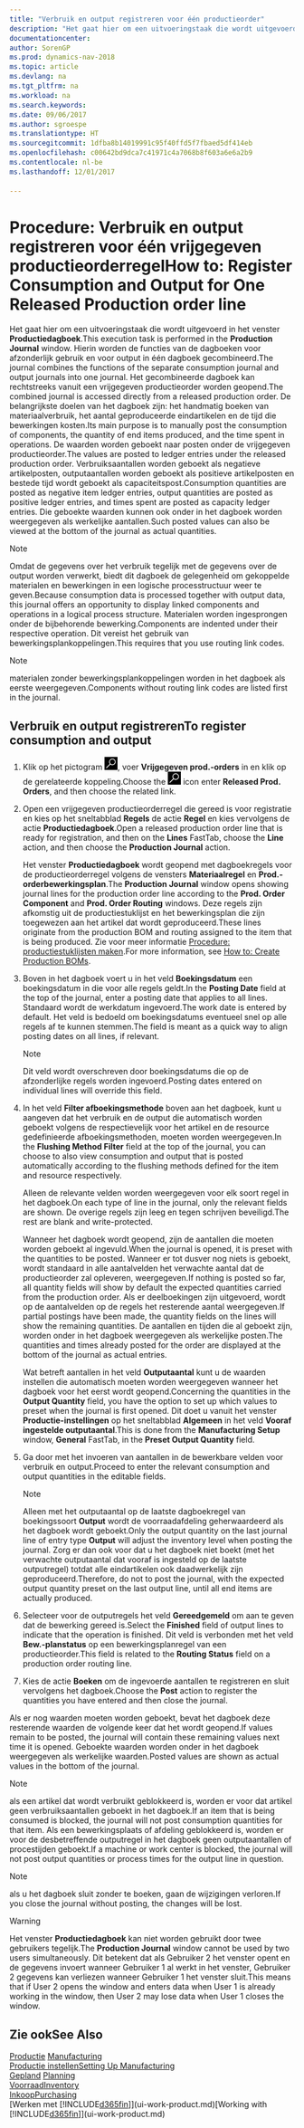 ```yaml
---
title: "Verbruik en output registreren voor één productieorder"
description: "Het gaat hier om een uitvoeringstaak die wordt uitgevoerd in het venster **Productiedagboek**. Hierin worden de functies van de dagboeken voor afzonderlijk gebruik en voor output in één dagboek gecombineerd. Het gecombineerde dagboek kan rechtstreeks vanuit een vrijgegeven productieorder worden geopend. De belangrijkste doelen van het dagboek zijn: het handmatig boeken van materiaalverbruik, het aantal geproduceerde eindartikelen en de tijd die bewerkingen kosten."
documentationcenter: 
author: SorenGP
ms.prod: dynamics-nav-2018
ms.topic: article
ms.devlang: na
ms.tgt_pltfrm: na
ms.workload: na
ms.search.keywords: 
ms.date: 09/06/2017
ms.author: sgroespe
ms.translationtype: HT
ms.sourcegitcommit: 1dfba8b14019991c95f40ffd5f7fbaed5df414eb
ms.openlocfilehash: c00642bd9dca7c41971c4a7068b8f603a6e6a2b9
ms.contentlocale: nl-be
ms.lasthandoff: 12/01/2017

---
```

# <a name="how-to-register-consumption-and-output-for-one-released-production-order-line"></a><span data-ttu-id="c82f4-106">Procedure: Verbruik en output registreren voor één vrijgegeven productieorderregel</span><span class="sxs-lookup"><span data-stu-id="c82f4-106">How to: Register Consumption and Output for One Released Production order line</span></span>
<span data-ttu-id="c82f4-107">Het gaat hier om een uitvoeringstaak die wordt uitgevoerd in het venster **Productiedagboek**.</span><span class="sxs-lookup"><span data-stu-id="c82f4-107">This execution task is performed in the **Production Journal** window.</span></span> <span data-ttu-id="c82f4-108">Hierin worden de functies van de dagboeken voor afzonderlijk gebruik en voor output in één dagboek gecombineerd.</span><span class="sxs-lookup"><span data-stu-id="c82f4-108">The journal combines the functions of the separate consumption journal and output journals into one journal.</span></span> <span data-ttu-id="c82f4-109">Het gecombineerde dagboek kan rechtstreeks vanuit een vrijgegeven productieorder worden geopend.</span><span class="sxs-lookup"><span data-stu-id="c82f4-109">The combined journal is accessed directly from a released production order.</span></span> <span data-ttu-id="c82f4-110">De belangrijkste doelen van het dagboek zijn: het handmatig boeken van materiaalverbruik, het aantal geproduceerde eindartikelen en de tijd die bewerkingen kosten.</span><span class="sxs-lookup"><span data-stu-id="c82f4-110">Its main purpose is to manually post the consumption of components, the quantity of end items produced, and the time spent in operations.</span></span> <span data-ttu-id="c82f4-111">De waarden worden geboekt naar posten onder de vrijgegeven productieorder.</span><span class="sxs-lookup"><span data-stu-id="c82f4-111">The values are posted to ledger entries under the released production order.</span></span> <span data-ttu-id="c82f4-112">Verbruiksaantallen worden geboekt als negatieve artikelposten, outputaantallen worden geboekt als positieve artikelposten en bestede tijd wordt geboekt als capaciteitspost.</span><span class="sxs-lookup"><span data-stu-id="c82f4-112">Consumption quantities are posted as negative item ledger entries, output quantities are posted as positive ledger entries, and times spent are posted as capacity ledger entries.</span></span> <span data-ttu-id="c82f4-113">Die geboekte waarden kunnen ook onder in het dagboek worden weergegeven als werkelijke aantallen.</span><span class="sxs-lookup"><span data-stu-id="c82f4-113">Such posted values can also be viewed at the bottom of the journal as actual quantities.</span></span>  

> [!NOTE]  
>  <span data-ttu-id="c82f4-114">Omdat de gegevens over het verbruik tegelijk met de gegevens over de output worden verwerkt, biedt dit dagboek de gelegenheid om gekoppelde materialen en bewerkingen in een logische processtructuur weer te geven.</span><span class="sxs-lookup"><span data-stu-id="c82f4-114">Because consumption data is processed together with output data, this journal offers an opportunity to display linked components and operations in a logical process structure.</span></span> <span data-ttu-id="c82f4-115">Materialen worden ingesprongen onder de bijbehorende bewerking.</span><span class="sxs-lookup"><span data-stu-id="c82f4-115">Components are indented under their respective operation.</span></span> <span data-ttu-id="c82f4-116">Dit vereist het gebruik van bewerkingsplankoppelingen.</span><span class="sxs-lookup"><span data-stu-id="c82f4-116">This requires that you use routing link codes.</span></span>  

> [!NOTE]  
>  <span data-ttu-id="c82f4-117">materialen zonder bewerkingsplankoppelingen worden in het dagboek als eerste weergegeven.</span><span class="sxs-lookup"><span data-stu-id="c82f4-117">Components without routing link codes are listed first in the journal.</span></span>  

## <a name="to-register-consumption-and-output"></a><span data-ttu-id="c82f4-118">Verbruik en output registreren</span><span class="sxs-lookup"><span data-stu-id="c82f4-118">To register consumption and output</span></span>  
1.  <span data-ttu-id="c82f4-119">Klik op het pictogram ![Zoeken naar pagina of rapport](media/ui-search/search_small.png "pictogram Zoeken naar pagina of rapport"), voer **Vrijgegeven prod.-orders** in en klik op de gerelateerde koppeling.</span><span class="sxs-lookup"><span data-stu-id="c82f4-119">Choose the ![Search for Page or Report](media/ui-search/search_small.png "Search for Page or Report icon") icon enter **Released Prod. Orders**, and then choose the related link.</span></span>  
2.  <span data-ttu-id="c82f4-120">Open een vrijgegeven productieorderregel die gereed is voor registratie en kies op het sneltabblad **Regels** de actie **Regel** en kies vervolgens de actie **Productiedagboek**.</span><span class="sxs-lookup"><span data-stu-id="c82f4-120">Open a released production order line that is ready for registration, and then on the **Lines** FastTab, choose the **Line** action, and then choose the **Production Journal** action.</span></span>  

    <span data-ttu-id="c82f4-121">Het venster **Productiedagboek** wordt geopend met dagboekregels voor de productieorderregel volgens de vensters **Materiaalregel** en **Prod.-orderbewerkingsplan**.</span><span class="sxs-lookup"><span data-stu-id="c82f4-121">The **Production Journal** window opens showing journal lines for the production order line according to the **Prod. Order Component** and **Prod. Order Routing** windows.</span></span> <span data-ttu-id="c82f4-122">Deze regels zijn afkomstig uit de productiestuklijst en het bewerkingsplan die zijn toegewezen aan het artikel dat wordt geproduceerd.</span><span class="sxs-lookup"><span data-stu-id="c82f4-122">These lines originate from the production BOM and routing assigned to the item that is being produced.</span></span> <span data-ttu-id="c82f4-123">Zie voor meer informatie [Procedure: productiestuklijsten maken](production-how-to-create-routings.md).</span><span class="sxs-lookup"><span data-stu-id="c82f4-123">For more information, see [How to: Create Production BOMs](production-how-to-create-routings.md).</span></span>  

3.  <span data-ttu-id="c82f4-124">Boven in het dagboek voert u in het veld **Boekingsdatum** een boekingsdatum in die voor alle regels geldt.</span><span class="sxs-lookup"><span data-stu-id="c82f4-124">In the **Posting Date** field at the top of the journal, enter a posting date that applies to all lines.</span></span> <span data-ttu-id="c82f4-125">Standaard wordt de werkdatum ingevoerd.</span><span class="sxs-lookup"><span data-stu-id="c82f4-125">The work date is entered by default.</span></span> <span data-ttu-id="c82f4-126">Het veld is bedoeld om boekingsdatums eventueel snel op alle regels af te kunnen stemmen.</span><span class="sxs-lookup"><span data-stu-id="c82f4-126">The field is meant as a quick way to align posting dates on all lines, if relevant.</span></span>  

    > [!NOTE]  
    >  <span data-ttu-id="c82f4-127">Dit veld wordt overschreven door boekingsdatums die op de afzonderlijke regels worden ingevoerd.</span><span class="sxs-lookup"><span data-stu-id="c82f4-127">Posting dates entered on individual lines will override this field.</span></span>  

4.  <span data-ttu-id="c82f4-128">In het veld **Filter afboekingsmethode** boven aan het dagboek, kunt u aangeven dat het verbruik en de output die automatisch worden geboekt volgens de respectievelijk voor het artikel en de resource gedefinieerde afboekingsmethoden, moeten worden weergegeven.</span><span class="sxs-lookup"><span data-stu-id="c82f4-128">In the **Flushing Method Filter** field at the top of the journal, you can choose to also view consumption and output that is posted automatically according to the flushing methods defined for the item and resource respectively.</span></span>  

    <span data-ttu-id="c82f4-129">Alleen de relevante velden worden weergegeven voor elk soort regel in het dagboek.</span><span class="sxs-lookup"><span data-stu-id="c82f4-129">On each type of line in the journal, only the relevant fields are shown.</span></span> <span data-ttu-id="c82f4-130">De overige regels zijn leeg en tegen schrijven beveiligd.</span><span class="sxs-lookup"><span data-stu-id="c82f4-130">The rest are blank and write-protected.</span></span>  

    <span data-ttu-id="c82f4-131">Wanneer het dagboek wordt geopend, zijn de aantallen die moeten worden geboekt al ingevuld.</span><span class="sxs-lookup"><span data-stu-id="c82f4-131">When the journal is opened, it is preset with the quantities to be posted.</span></span> <span data-ttu-id="c82f4-132">Wanneer er tot dusver nog niets is geboekt, wordt standaard in alle aantalvelden het verwachte aantal dat de productieorder zal opleveren, weergegeven.</span><span class="sxs-lookup"><span data-stu-id="c82f4-132">If nothing is posted so far, all quantity fields will show by default the expected quantities carried from the production order.</span></span> <span data-ttu-id="c82f4-133">Als er deelboekingen zijn uitgevoerd, wordt op de aantalvelden op de regels het resterende aantal weergegeven.</span><span class="sxs-lookup"><span data-stu-id="c82f4-133">If partial postings have been made, the quantity fields on the lines will show the remaining quantities.</span></span> <span data-ttu-id="c82f4-134">De aantallen en tijden die al geboekt zijn, worden onder in het dagboek weergegeven als werkelijke posten.</span><span class="sxs-lookup"><span data-stu-id="c82f4-134">The quantities and times already posted for the order are displayed at the bottom of the journal as actual entries.</span></span>  

    <span data-ttu-id="c82f4-135">Wat betreft aantallen in het veld **Outputaantal** kunt u de waarden instellen die automatisch moeten worden weergegeven wanneer het dagboek voor het eerst wordt geopend.</span><span class="sxs-lookup"><span data-stu-id="c82f4-135">Concerning the quantities in the **Output Quantity** field, you have the option to set up which values to preset when the journal is first opened.</span></span> <span data-ttu-id="c82f4-136">Dit doet u vanuit het venster **Productie-instellingen** op het sneltabblad **Algemeen** in het veld **Vooraf ingestelde outputaantal**.</span><span class="sxs-lookup"><span data-stu-id="c82f4-136">This is done from the **Manufacturing Setup** window, **General** FastTab, in the **Preset Output Quantity** field.</span></span> 

5.  <span data-ttu-id="c82f4-137">Ga door met het invoeren van aantallen in de bewerkbare velden voor verbruik en output.</span><span class="sxs-lookup"><span data-stu-id="c82f4-137">Proceed to enter the relevant consumption and output quantities in the editable fields.</span></span>  

    > [!NOTE]  
    >  <span data-ttu-id="c82f4-138">Alleen met het outputaantal op de laatste dagboekregel van boekingssoort **Output** wordt de voorraadafdeling geherwaardeerd als het dagboek wordt geboekt.</span><span class="sxs-lookup"><span data-stu-id="c82f4-138">Only the output quantity on the last journal line of entry type **Output** will adjust the inventory level when posting the journal.</span></span> <span data-ttu-id="c82f4-139">Zorg er dan ook voor dat u het dagboek niet boekt (met het verwachte outputaantal dat vooraf is ingesteld op de laatste outputregel) totdat alle eindartikelen ook daadwerkelijk zijn geproduceerd.</span><span class="sxs-lookup"><span data-stu-id="c82f4-139">Therefore, do not to post the journal, with the expected output quantity preset on the last output line, until all end items are actually produced.</span></span>  

6.  <span data-ttu-id="c82f4-140">Selecteer voor de outputregels het veld **Gereedgemeld** om aan te geven dat de bewerking gereed is.</span><span class="sxs-lookup"><span data-stu-id="c82f4-140">Select the **Finished** field of output lines to indicate that the operation is finished.</span></span> <span data-ttu-id="c82f4-141">Dit veld is verbonden met het veld **Bew.-planstatus** op een bewerkingsplanregel van een productieorder.</span><span class="sxs-lookup"><span data-stu-id="c82f4-141">This field is related to the **Routing Status** field on a production order routing line.</span></span>  
7.  <span data-ttu-id="c82f4-142">Kies de actie **Boeken** om de ingevoerde aantallen te registreren en sluit vervolgens het dagboek.</span><span class="sxs-lookup"><span data-stu-id="c82f4-142">Choose the **Post** action to register the quantities you have entered and then close the journal.</span></span>  

<span data-ttu-id="c82f4-143">Als er nog waarden moeten worden geboekt, bevat het dagboek deze resterende waarden de volgende keer dat het wordt geopend.</span><span class="sxs-lookup"><span data-stu-id="c82f4-143">If values remain to be posted, the journal will contain these remaining values next time it is opened.</span></span> <span data-ttu-id="c82f4-144">Geboekte waarden worden onder in het dagboek weergegeven als werkelijke waarden.</span><span class="sxs-lookup"><span data-stu-id="c82f4-144">Posted values are shown as actual values in the bottom of the journal.</span></span>  

> [!NOTE]  
>  <span data-ttu-id="c82f4-145"> als een artikel dat wordt verbruikt geblokkeerd is, worden er voor dat artikel geen verbruiksaantallen geboekt in het dagboek.</span><span class="sxs-lookup"><span data-stu-id="c82f4-145">If an item that is being consumed is blocked, the journal will not post consumption quantities for that item.</span></span> <span data-ttu-id="c82f4-146">Als een bewerkingsplaats of afdeling geblokkeerd is, worden er voor de desbetreffende outputregel in het dagboek geen outputaantallen of procestijden geboekt.</span><span class="sxs-lookup"><span data-stu-id="c82f4-146">If a machine or work center is blocked, the journal will not post output quantities or process times for the output line in question.</span></span>  

> [!NOTE]  
>  <span data-ttu-id="c82f4-147">als u het dagboek sluit zonder te boeken, gaan de wijzigingen verloren.</span><span class="sxs-lookup"><span data-stu-id="c82f4-147">If you close the journal without posting, the changes will be lost.</span></span>  

> [!WARNING]  
>  <span data-ttu-id="c82f4-148">Het venster **Productiedagboek** kan niet worden gebruikt door twee gebruikers tegelijk.</span><span class="sxs-lookup"><span data-stu-id="c82f4-148">The **Production Journal** window cannot be used by two users simultaneously.</span></span> <span data-ttu-id="c82f4-149">Dit betekent dat als Gebruiker 2 het venster opent en de gegevens invoert wanneer Gebruiker 1 al werkt in het venster, Gebruiker 2 gegevens kan verliezen wanneer Gebruiker 1 het venster sluit.</span><span class="sxs-lookup"><span data-stu-id="c82f4-149">This means that if User 2 opens the window and enters data when User 1 is already working in the window, then User 2 may lose data when User 1 closes the window.</span></span>  

## <a name="see-also"></a><span data-ttu-id="c82f4-150">Zie ook</span><span class="sxs-lookup"><span data-stu-id="c82f4-150">See Also</span></span>  
<span data-ttu-id="c82f4-151">[Productie](production-manage-manufacturing.md)  </span><span class="sxs-lookup"><span data-stu-id="c82f4-151">[Manufacturing](production-manage-manufacturing.md)  </span></span>  
[<span data-ttu-id="c82f4-152">Productie instellen</span><span class="sxs-lookup"><span data-stu-id="c82f4-152">Setting Up Manufacturing</span></span>](production-configure-production-processes.md)  
<span data-ttu-id="c82f4-153">[Gepland](production-planning.md)    </span><span class="sxs-lookup"><span data-stu-id="c82f4-153">[Planning](production-planning.md)    </span></span>  
[<span data-ttu-id="c82f4-154">Voorraad</span><span class="sxs-lookup"><span data-stu-id="c82f4-154">Inventory</span></span>](inventory-manage-inventory.md)  
[<span data-ttu-id="c82f4-155">Inkoop</span><span class="sxs-lookup"><span data-stu-id="c82f4-155">Purchasing</span></span>](purchasing-manage-purchasing.md)  
<span data-ttu-id="c82f4-156">[Werken met [!INCLUDE[d365fin](includes/d365fin_md.md)]](ui-work-product.md)</span><span class="sxs-lookup"><span data-stu-id="c82f4-156">[Working with [!INCLUDE[d365fin](includes/d365fin_md.md)]](ui-work-product.md)</span></span>

